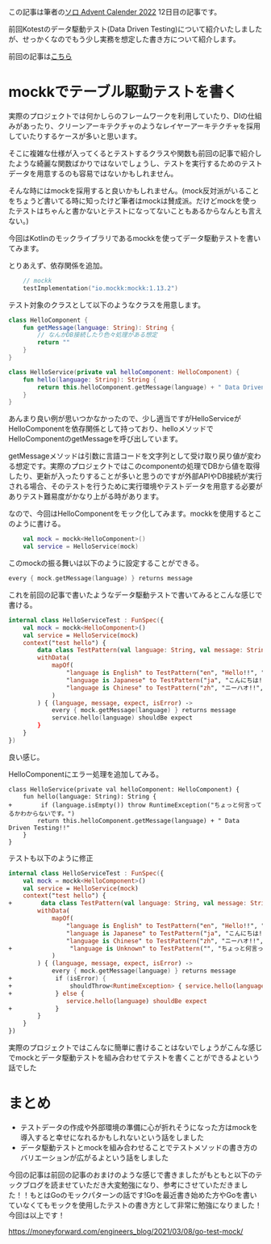 この記事は筆者の[ソロ Advent Calender 2022](https://qiita.com/advent-calendar/2022/panda) 12日目の記事です。

前回Kotestのデータ駆動テスト(Data Driven Testing)について紹介いたしましたが、せっかくなのでもう少し実務を想定した書き方について紹介します。

前回の記事は[こちら](https://qiita.com/JY8752/private/f0ffdc6795c57e9e9b63)

# mockkでテーブル駆動テストを書く
実際のプロジェクトでは何かしらのフレームワークを利用していたり、DIの仕組みがあったり、クリーンアーキテクチャのようなレイヤーアーキテクチャを採用していたりするケースが多いと思います。

そこに複雑な仕様が入ってくるとテストするクラスや関数も前回の記事で紹介したような綺麗な関数ばかりではないでしょうし、テストを実行するためのテストデータを用意するのも容易ではないかもしれません。

そんな時にはmockを採用すると良いかもしれません。(mock反対派がいることをちょうど書いてる時に知ったけど筆者はmockは賛成派。だけどmockを使ったテストはちゃんと書かないとテストになってないこともあるからなんとも言えない。)

今回はKotlinのモックライブラリであるmockkを使ってデータ駆動テストを書いてみます。

とりあえず、依存関係を追加。

```kotlin:build.gradle.kts
    // mockk
    testImplementation("io.mockk:mockk:1.13.2")
```

テスト対象のクラスとして以下のようなクラスを用意します。

```kotlin:HelloService.kt
class HelloComponent {
    fun getMessage(language: String): String {
        // なんかDB接続したり色々処理がある想定
        return ""
    }
}

class HelloService(private val helloComponent: HelloComponent) {
    fun hello(language: String): String {
        return this.helloComponent.getMessage(language) + " Data Driven Testing!!"
    }
}
```

あんまり良い例が思いつかなかったので、少し適当ですがHelloServiceがHelloComponentを依存関係として持っており、helloメソッドでHelloComponentのgetMessageを呼び出しています。

getMessageメソッドは引数に言語コードを文字列として受け取り戻り値が変わる想定です。実際のプロジェクトではこのcomponentの処理でDBから値を取得したり、更新が入ったりすることが多いと思うのですが外部APIやDB接続が実行される場合、そのテストを行うために実行環境やテストデータを用意する必要がありテスト難易度がかなり上がる時があります。

なので、今回はHelloComponentをモック化してみます。mockkを使用するとこのように書ける。

```kotlin
    val mock = mockk<HelloComponent>()
    val service = HelloService(mock)
```

このmockの振る舞いは以下のように設定することができる。

```kotlin
every { mock.getMessage(language) } returns message
```

これを前回の記事で書いたようなデータ駆動テストで書いてみるとこんな感じで書ける。

```HelloServiceTest.kt
internal class HelloServiceTest : FunSpec({
    val mock = mockk<HelloComponent>()
    val service = HelloService(mock)
    context("test hello") {
        data class TestPattern(val language: String, val message: String, val expect: String)
        withData(
            mapOf(
                "language is English" to TestPattern("en", "Hello!!", "Hello!! Data Driven Testing!!"),
                "language is Japanese" to TestPattern("ja", "こんにちは!!", "こんにちは!! Data Driven Testing!!"),
                "language is Chinese" to TestPattern("zh", "ニーハオ!!", "ニーハオ!! Data Driven Testing!!"),
            )
        ) { (language, message, expect, isError) ->
            every { mock.getMessage(language) } returns message
            service.hello(language) shouldBe expect
        }
    }
})
```

良い感じ。

HelloComponentにエラー処理を追加してみる。

```diff_kotlin
class HelloService(private val helloComponent: HelloComponent) {
    fun hello(language: String): String {
+        if (language.isEmpty()) throw RuntimeException("ちょっと何言ってるかわからないです。")
        return this.helloComponent.getMessage(language) + " Data Driven Testing!!"
    }
}
```

テストも以下のように修正

```diff_kotlin:HelloServiceTest.kt
internal class HelloServiceTest : FunSpec({
    val mock = mockk<HelloComponent>()
    val service = HelloService(mock)
    context("test hello") {
+        data class TestPattern(val language: String, val message: String, val expect: String? = null, val isError: Boolean = false)
        withData(
            mapOf(
                "language is English" to TestPattern("en", "Hello!!", "Hello!! Data Driven Testing!!"),
                "language is Japanese" to TestPattern("ja", "こんにちは!!", "こんにちは!! Data Driven Testing!!"),
                "language is Chinese" to TestPattern("zh", "ニーハオ!!", "ニーハオ!! Data Driven Testing!!"),
+                "language is Unknown" to TestPattern("", "ちょっと何言ってるかわからないです。", isError = true)
            )
        ) { (language, message, expect, isError) ->
            every { mock.getMessage(language) } returns message
+            if (isError) {
+                shouldThrow<RuntimeException> { service.hello(language) }.message shouldBe message
+            } else {
                service.hello(language) shouldBe expect
+            }
        }
    }
})
```

実際のプロジェクトではこんなに簡単に書けることはないでしょうがこんな感じでmockとデータ駆動テストを組み合わせてテストを書くことができるよという話でした

# まとめ

- テストデータの作成や外部環境の準備に心が折れそうになった方はmockを導入すると幸せになれるかもしれないという話をしました
- データ駆動テストとmockを組み合わせることでテストメソッドの書き方のバリエーションが広がるよという話をしました

今回の記事は前回の記事のおまけのような感じで書きましたがもともと以下のテックブログを読ませていただき大変勉強になり、参考にさせていただきました！！もとはGoのモックパターンの話です!Goを最近書き始めた方やGoを書いていなくてもモックを使用したテストの書き方として非常に勉強になりました！今回は以上です！

https://moneyforward.com/engineers_blog/2021/03/08/go-test-mock/